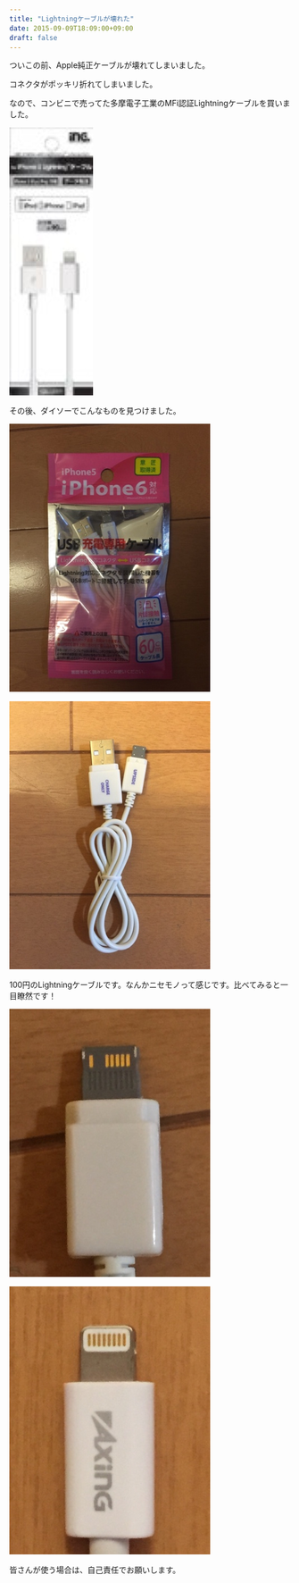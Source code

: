 ```yaml
---
title: "Lightningケーブルが壊れた"
date: 2015-09-09T18:09:00+09:00
draft: false
---
```


ついこの前、Apple純正ケーブルが壊れてしまいました。

コネクタがポッキリ折れてしまいました。

なので、コンビニで売ってた多摩電子工業のMFi認証Lightningケーブルを買いました。

![](./20220218175215.jpg)

その後、ダイソーでこんなものを見つけました。

![](./20220218175253.jpg)

![](./20220218175313.jpg)

100円のLightningケーブルです。なんかニセモノって感じです。比べてみると一目瞭然です！

![](./20220218175349.jpg)

![](./20220218175406.jpg)

皆さんが使う場合は、自己責任でお願いします。
